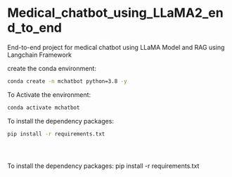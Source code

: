 # Medical_chatbot_using_LLaMA2_end_to_end
End-to-end project for medical chatbot using LLaMA Model and RAG using Langchain Framework

create the conda environment:
```bash
conda create -n mchatbot python=3.8 -y
```
To Activate the environment:
```bash
conda activate mchatbot
```

To install the dependency packages:
```bash
pip install -r requirements.txt
```

```bash

```


```bash

```

```bash

```


To install the dependency packages:
pip install -r requirements.txt


